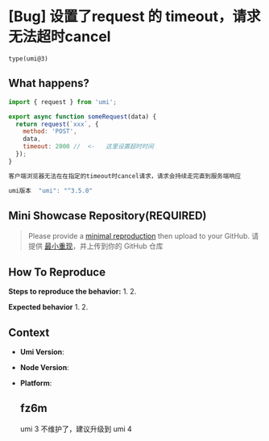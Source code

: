 # [Bug] 设置了request 的 timeout，请求无法超时cancel

`type(umi@3)`

  <!--
感谢您向我们反馈问题，为了高效的解决问题，我们期望你能提供以下信息：
-->

## What happens?

```js
import { request } from 'umi';

export async function someRequest(data) {
  return request(`xxx`, {
    method: 'POST',
    data,
    timeout: 2000 //  <-   这里设置超时时间
  });
}

客户端浏览器无法在在指定的timeout时cancel请求，请求会持续走完直到服务端响应

umi版本  "umi": "^3.5.0"

```

<!-- A clear and concise description of what the bug is. -->
<!-- 清晰的描述下遇到的问题。-->

## Mini Showcase Repository(REQUIRED)

> Please provide a [minimal reproduction](https://stackoverflow.com/help/minimal-reproducible-example) then upload to your GitHub. 请提供 [最小重现](https://stackoverflow.com/help/minimal-reproducible-example)，并上传到你的 GitHub 仓库

<!-- 为节约大家的时间，无复现步骤的 ISSUE 会被关闭，提供之后再 REOPEN -->
<!-- YOUR_REPOSITORY_URL on github or stackbliz -->

## How To Reproduce

**Steps to reproduce the behavior:** 1. 2.

**Expected behavior** 1. 2.

<!-- 请提供复现链接/步骤，错误日志以及相关配置 -->

## Context

- **Umi Version**:
- **Node Version**:
- **Platform**:

  ## fz6m

  umi 3 不维护了，建议升级到 umi 4

